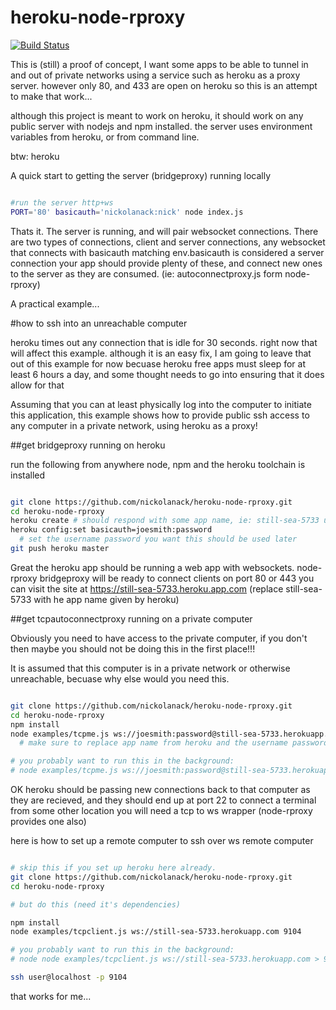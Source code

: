 # heroku-node-rproxy

[![Build Status](https://travis-ci.org/nickolanack/heroku-node-rproxy.svg?branch=master)](https://travis-ci.org/nickolanack/heroku-node-rproxy)


This is (still) a proof of concept, I want some apps to be able to tunnel in and out of private networks using a service such as heroku as a proxy server. however only 80, and 433 are open on heroku so this is an attempt to make that work...

although this project is meant to work on heroku, it should work on any public server with nodejs and npm installed. 
the server uses environment variables from heroku, or from command line.

btw: heroku 



A quick start to getting the server (bridgeproxy) running locally

```bash

#run the server http+ws
PORT='80' basicauth='nickolanack:nick' node index.js

```
Thats it. The server is running, and will pair websocket connections.
There are two types of connections, 
client and server connections, any websocket that connects with basicauth matching env.basicauth
is considered a server connection your app should provide plenty of these, and connect new ones
to the server as they are consumed. (ie: autoconnectproxy.js form node-rproxy)


A practical example...

#how to ssh into an unreachable computer

heroku times out any connection that is idle for 30 seconds. right now that will affect this example. 
although it is an easy fix, I am going to leave that out of this example for now becuase heroku free 
apps must sleep for at least 6 hours a day, and some thought needs to go into ensuring that it does
allow for that

Assuming that you can at least physically log into the computer to initiate this application,
this example shows how to provide public ssh access to any computer in a private network, using heroku as a proxy!

##get bridgeproxy running on heroku

run the following from anywhere node, npm and the heroku toolchain is installed
```bash

git clone https://github.com/nickolanack/heroku-node-rproxy.git
cd heroku-node-rproxy
heroku create # should respond with some app name, ie: still-sea-5733 use this later
heroku config:set basicauth=joesmith:password 
  # set the username password you want this should be used later
git push heroku master

```

Great the heroku app should be running a web app with websockets. node-rproxy bridgeproxy will be ready to connect clients on port 80 or 443
you can visit the site at https://still-sea-5733.heroku.app.com (replace still-sea-5733 with he app name given by heroku)

##get tcpautoconnectproxy running on a private computer 

Obviously you need to have access to the private computer, if you don't then maybe you should not be doing this in the
first place!!! 

It is assumed that this computer is in a private network or otherwise unreachable, becuase why else would you need this.

```bash

git clone https://github.com/nickolanack/heroku-node-rproxy.git 
cd heroku-node-rproxy
npm install
node examples/tcpme.js ws://joesmith:password@still-sea-5733.herokuapp.com 22
  # make sure to replace app name from heroku and the username password 

# you probably want to run this in the background: 
# node examples/tcpme.js ws://joesmith:password@still-sea-5733.herokuapp.com 22 > /dev/null 2>&1 &

```

OK heroku should be passing new connections back to that computer as they are recieved, and they should end up at port 22
to connect a terminal from some other location you will need a tcp to ws wrapper (node-rproxy provides one also)

here is how to set up a remote computer to ssh over ws
remote computer
```bash

# skip this if you set up heroku here already.
git clone https://github.com/nickolanack/heroku-node-rproxy.git 
cd heroku-node-rproxy

# but do this (need it's dependencies)

npm install
node examples/tcpclient.js ws://still-sea-5733.herokuapp.com 9104

# you probably want to run this in the background: 
# node node examples/tcpclient.js ws://still-sea-5733.herokuapp.com > 9104 /dev/null 2>&1 &

ssh user@localhost -p 9104

```

that works for me...
